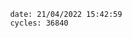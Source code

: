 

                date: 21/04/2022 15:42:59
                cycles: 36840

                         